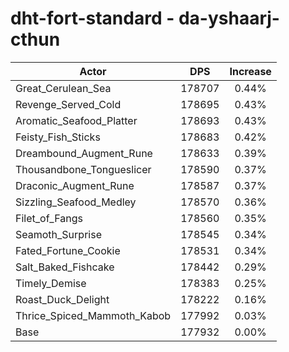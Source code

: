 # dht-fort-standard - da-yshaarj-cthun
| Actor | DPS | Increase |
|---|:---:|:---:|
|Great_Cerulean_Sea|178707|0.44%|
|Revenge_Served_Cold|178695|0.43%|
|Aromatic_Seafood_Platter|178693|0.43%|
|Feisty_Fish_Sticks|178683|0.42%|
|Dreambound_Augment_Rune|178633|0.39%|
|Thousandbone_Tongueslicer|178590|0.37%|
|Draconic_Augment_Rune|178587|0.37%|
|Sizzling_Seafood_Medley|178570|0.36%|
|Filet_of_Fangs|178560|0.35%|
|Seamoth_Surprise|178545|0.34%|
|Fated_Fortune_Cookie|178531|0.34%|
|Salt_Baked_Fishcake|178442|0.29%|
|Timely_Demise|178383|0.25%|
|Roast_Duck_Delight|178222|0.16%|
|Thrice_Spiced_Mammoth_Kabob|177992|0.03%|
|Base|177932|0.00%|
